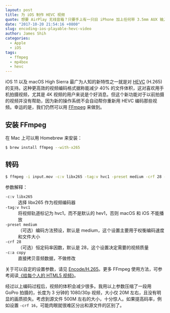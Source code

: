```yaml
---
layout: post
title: 为 iOS 制作 HEVC 视频
quote: 想要 AirPlay 无线音箱？只要手上有一只旧 iPhone 加上任何带 3.5mm AUX 输入的音箱
date: "2017-10-20 21:54:16 +0800"
slug: encoding-ios-playable-hevc-video
author: James Shih
categories:
  - Apple
  - iOS
tags:
  - ffmpeg
  - mp4box
  - hevc
---
```

iOS 11 以及 macOS High Sierra 最广为人知的新特性之一就是对 [HEVC](https://en.wikipedia.org/wiki/High_Efficiency_Video_Coding) (H.265) 的支持。这种更高效的视频编码格式据称能减少 40% 的文件体积，这对喜欢用手机拍摄视频，尤其是 4K 视频的用户来说是个好消息。但这个新功能对于以前拍摄的视频并没有帮助，因为新的操作系统不会自动帮你重新用 HEVC 编码那些视频。幸运的是，我们仍然可以用 [FFmpeg](https://www.ffmpeg.org/) 来做到。

## 安装 FFmpeg

在 Mac 上可以用 Homebrew 来安装：

```bash
$ brew install ffmpeg --with-x265
```

## 转码

```bash
$ ffmpeg -i input.mov -c:v libx265 -tag:v hvc1 -preset medium -crf 28 -c:a copy output.mp4
```

参数解释：

<dl>
  <dt><code>-c:v libx265</code></dt>
  <dd>选择 libx265 作为视频编码器</dd>
  <dt><code>-tag:v hvc1</code></dt>
  <dd>将视频轨道标记为 hvc1，而不是默认的 hev1，否则 macOS 和 iOS 不能播放</dd>
  <dt><code>-preset medium</code></dt>
  <dd>（可选）编码方法预设，默认是 medium，这个设置主要用于权衡编码速度和文件大小</dd>
  <dt><code>-crf 28</code></dt>
  <dd>（可选）恒定码率因数，默认是 28，这个设置决定需要的视频质量</dd>
  <dt><code>-c:a copy</code></dt>
  <dd>直接拷贝音频数据，不做修改</dd>
</dl>

关于可以自定的设置参数，请见 [Encode/H.265](https://trac.ffmpeg.org/wiki/Encode/H.265)。更多 FFmpeg 使用方法，可参考阅读[《给每个人的 HTML5 视频》](/2013/10/30/html5-video-for-everybody/)。

经过以上编码过程后，视频的体积会减少很多。我用以上参数压缩了一段用 GoPro 拍摄的，长度为 3 分钟的 1080/30p 视频，大小仅 20M 左右，且没有明显的画质损失。考虑到源文件 500M 左右的大小，十分惊人。如果提高码率，例如设置 `-crf 16`，可能肉眼就很难区分出和源文件的区别了。
